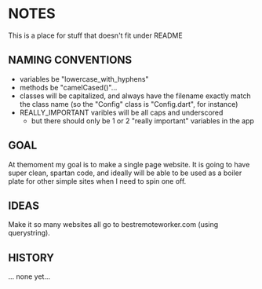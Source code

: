 # NOTES 
This is a place for stuff that doesn't fit under README

## NAMING CONVENTIONS
* variables be "lowercase_with_hyphens"
* methods be "camelCased()"...
* classes will be capitalized, and always have the filename exactly match
  the class name (so the "Config" class is "Config.dart", for instance)
* REALLY_IMPORTANT varibles will be all caps and underscored
   + but there should only be 1 or 2 "really important" variables in the app

## GOAL
At themoment my goal is to make a single page website.  It is going to have super clean, spartan code, and ideally will be able to be used as a boiler plate for other simple sites when I need to spin one off.

## IDEAS
Make it so many websites all go to bestremoteworker.com (using 
querystring).

## HISTORY
... none yet...
